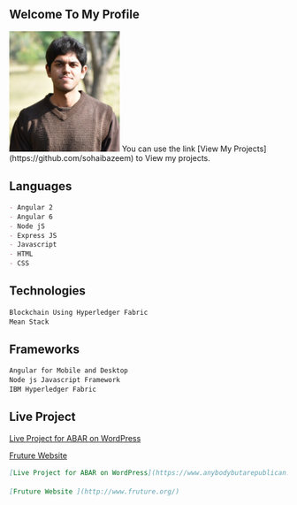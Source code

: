 ## Welcome To My Profile
<img src="https://github.com/sohaibazeem/SohaibAzeem/blob/master/images/SquarePic_20190407_23530027%20(1).jpg" width=200>
You can use the link [View My Projects](https://github.com/sohaibazeem) to View my projects.

## Languages
```markdown
- Angular 2 
- Angular 6
- Node jS
- Express JS
- Javascript
- HTML
- CSS
```

## Technologies
```markdown
Blockchain Using Hyperledger Fabric
Mean Stack
```

## Frameworks
```markdown
Angular for Mobile and Desktop
Node js Javascript Framework
IBM Hyperledger Fabric
```

## Live Project

[Live Project for ABAR on WordPress](https://www.anybodybutarepublican.com/)

[Fruture Website ](http://www.fruture.org/)

```markdown
[Live Project for ABAR on WordPress](https://www.anybodybutarepublican.com/)

[Fruture Website ](http://www.fruture.org/)

```

